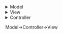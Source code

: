 
<details>
    <summary>Model</summary>
    In the MVC (Model-View-Controller) architectural pattern, the Model is a critical component that represents the data and the business logic of the application. It encapsulates the core functionalities and behaviors related to the application's data, often interacting directly with the database or other data sources.
</details>
<details>
    <summary>View</summary>
    The View is the component responsible for presenting data to the user and handling how that data is displayed. It is the user interface of the application, and it renders the data from the Model in a way that is understandable and actionable for the user.
</details>
<details>
    <summary>Controller</summary>
    the Controller is a crucial component responsible for handling user input, updating the Model accordingly, and selecting the appropriate View for rendering to the user. It acts as an intermediary between the Model and the View, facilitating the flow of data and interactions within the application.
</details>

Model→Controller→View
